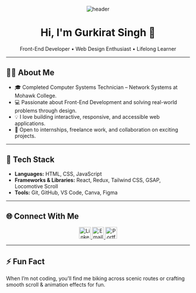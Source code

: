 <!-- Animated Header using Capsule Render -->
<p align="center">
  <img src="https://capsule-render.vercel.app/api?text=Hey%20Everyone!&animation=fadeIn&type=waving&color=gradient&height=100" alt="header" />
</p>

<h1 align="center">Hi, I'm Gurkirat Singh 👋</h1>

<p align="center">
  Front-End Developer • Web Design Enthusiast • Lifelong Learner
</p>

---

## 👨‍💻 About Me

- 🎓 Completed Computer Systems Technician – Network Systems at Mohawk College.
- 💻 Passionate about Front-End Development and solving real-world problems through design.
- 💡 I love building interactive, responsive, and accessible web applications.
- 🤝 Open to internships, freelance work, and collaboration on exciting projects.

---

## 🔧 Tech Stack

- **Languages:** HTML, CSS, JavaScript  
- **Frameworks & Libraries:** React, Redux, Tailwind CSS, GSAP, Locomotive Scroll  
- **Tools:** Git, GitHub, VS Code, Canva, Figma

---

## 🌐 Connect With Me

<p align="center">
  <a href="https://www.linkedin.com/in/gurkirat-dev/" target="_blank">
    <img src="https://img.icons8.com/fluency/48/linkedin.png" alt="LinkedIn" width="32"/>
  </a>
  <a href="mailto:gurkirat836.w@gmail.com" target="_blank">
    <img src="https://img.icons8.com/fluency/48/gmail-new.png" alt="Email" width="32"/>
  </a>
  <a href="https://gurkirat-dev.github.io/Portfolio_version-1/" target="_blank">
    <img src="https://img.icons8.com/color/48/web.png" alt="Portfolio" width="32"/>
  </a>
</p>

---

## ⚡ Fun Fact

When I’m not coding, you’ll find me biking across scenic routes or crafting smooth scroll & animation effects for fun.
